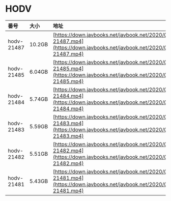 # HODV

| 番号 | 大小 | 地址 |
| :--- | :--- | :--- |
| hodv-21487 | 10.2GB | [https://down.javbooks.net/javbook.net/2020/06/25/hodv-21487.mp4](https://down.javbooks.net/javbook.net/2020/06/25/hodv-21487.mp4) |
| hodv-21485 | 6.04GB | [https://down.javbooks.net/javbook.net/2020/06/25/hodv-21485.mp4](https://down.javbooks.net/javbook.net/2020/06/25/hodv-21485.mp4) |
| hodv-21484 | 5.74GB | [https://down.javbooks.net/javbook.net/2020/06/25/hodv-21484.mp4](https://down.javbooks.net/javbook.net/2020/06/25/hodv-21484.mp4) |
| hodv-21483 | 5.59GB | [https://down.javbooks.net/javbook.net/2020/06/25/hodv-21483.mp4](https://down.javbooks.net/javbook.net/2020/06/25/hodv-21483.mp4) |
| hodv-21482 | 5.51GB | [https://down.javbooks.net/javbook.net/2020/06/25/hodv-21482.mp4](https://down.javbooks.net/javbook.net/2020/06/25/hodv-21482.mp4) |
| hodv-21481 | 5.43GB | [https://down.javbooks.net/javbook.net/2020/06/25/hodv-21481.mp4](https://down.javbooks.net/javbook.net/2020/06/25/hodv-21481.mp4) |



